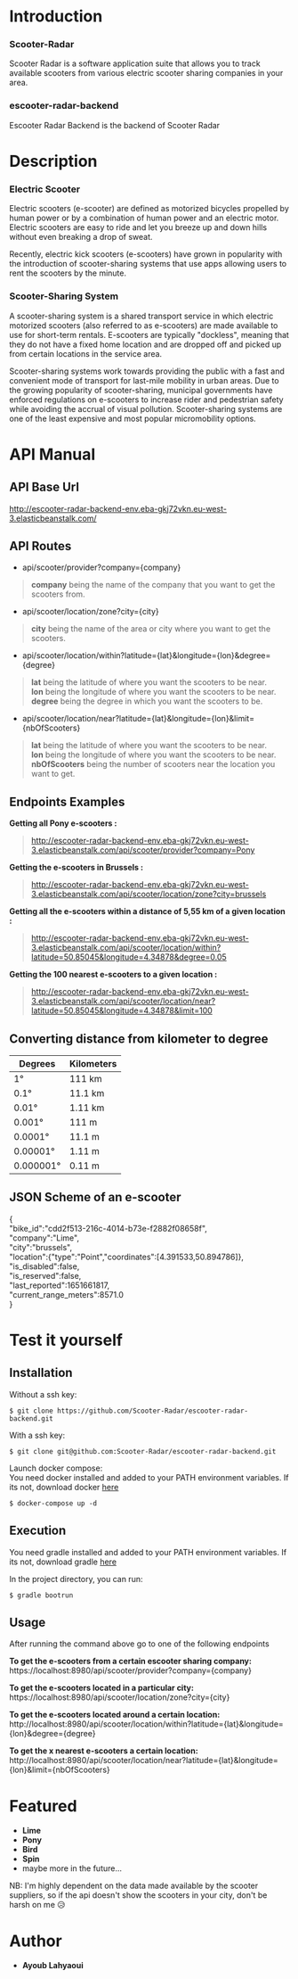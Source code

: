 # Introduction

### Scooter-Radar 
Scooter Radar is a software application suite that allows you to track available scooters from various electric scooter sharing companies in your area.

### escooter-radar-backend
Escooter Radar Backend is the backend of Scooter Radar

# Description

### Electric Scooter
Electric scooters (e-scooter) are defined as motorized bicycles propelled by human power or by a combination of human power and an electric motor. Electric scooters are easy to ride and let you breeze up and down hills without even breaking a drop of sweat.

Recently, electric kick scooters (e-scooters) have grown in popularity with the introduction of scooter-sharing systems that use apps allowing users to rent the scooters by the minute.

### Scooter-Sharing System
A scooter-sharing system is a shared transport service in which electric motorized scooters (also referred to as e-scooters) are made available to use for short-term rentals. E-scooters are typically "dockless", meaning that they do not have a fixed home location and are dropped off and picked up from certain locations in the service area.

Scooter-sharing systems work towards providing the public with a fast and convenient mode of transport for last-mile mobility in urban areas. Due to the growing popularity of scooter-sharing, municipal governments have enforced regulations on e-scooters to increase rider and pedestrian safety while avoiding the accrual of visual pollution. Scooter-sharing systems are one of the least expensive and most popular micromobility options.

# API Manual

## API Base Url 
http://escooter-radar-backend-env.eba-gkj72vkn.eu-west-3.elasticbeanstalk.com/

## API Routes
- api/scooter/provider?company={company}
> **company** being the name of the company that you want to get the scooters from.

- api/scooter/location/zone?city={city}
> **city** being the name of the area or city where you want to get the scooters.


- api/scooter/location/within?latitude={lat}&longitude={lon}&degree={degree}
> **lat** being the latitude of where you want the scooters to be near.  
> **lon** being the longitude of where you want the scooters to be near.  
> **degree** being the degree in which you want the scooters to be.  

- api/scooter/location/near?latitude={lat}&longitude={lon}&limit={nbOfScooters}
> **lat** being the latitude of where you want the scooters to be near.  
> **lon** being the longitude of where you want the scooters to be near.  
> **nbOfScooters** being the number of scooters near the location you want to get.  

## Endpoints Examples
**Getting all Pony e-scooters :**
> http://escooter-radar-backend-env.eba-gkj72vkn.eu-west-3.elasticbeanstalk.com/api/scooter/provider?company=Pony  

**Getting the e-scooters in Brussels :**
> http://escooter-radar-backend-env.eba-gkj72vkn.eu-west-3.elasticbeanstalk.com/api/scooter/location/zone?city=brussels  

**Getting all the e-scooters within a distance of 5,55 km of a given location :**  
> http://escooter-radar-backend-env.eba-gkj72vkn.eu-west-3.elasticbeanstalk.com/api/scooter/location/within?latitude=50.85045&longitude=4.34878&degree=0.05  

**Getting the 100 nearest e-scooters to a given location :**  
> http://escooter-radar-backend-env.eba-gkj72vkn.eu-west-3.elasticbeanstalk.com/api/scooter/location/near?latitude=50.85045&longitude=4.34878&limit=100

## Converting distance from kilometer to degree

|  Degrees  |Kilometers|
|-----------|---------|
| 1° 	      | 111 km	|
| 0.1°  	  | 11.1 km	|
| 0.01°  	  | 1.11 km	|
| 0.001°  	| 111 m	  |
| 0.0001°  	| 11.1 m	|
| 0.00001°  | 1.11 m	|
| 0.000001° | 0.11 m	|

## JSON Scheme of an e-scooter

{  
  "bike_id":"cdd2f513-216c-4014-b73e-f2882f08658f",  
  "company":"Lime",  
  "city":"brussels",  
  "location":{"type":"Point","coordinates":[4.391533,50.894786]},  
  "is_disabled":false,  
  "is_reserved":false,  
  "last_reported":1651661817,  
  "current_range_meters":8571.0  
}

# Test it yourself

## Installation
Without a ssh key:
```
$ git clone https://github.com/Scooter-Radar/escooter-radar-backend.git
```

With a ssh key:
```
$ git clone git@github.com:Scooter-Radar/escooter-radar-backend.git
```

Launch docker compose:  
You need docker installed and added to your PATH environment variables.
If its not, download docker <a href="https://docs.docker.com/get-docker/">here</a>
```
$ docker-compose up -d
```

## Execution
You need gradle installed and added to your PATH environment variables.
If its not, download gradle <a href="https://gradle.org/install/">here</a>

In the project directory, you can run:
```
$ gradle bootrun
```

## Usage
After running the command above go to one of the following endpoints

**To get the e-scooters from a certain escooter sharing company:**  
https://localhost:8980/api/scooter/provider?company={company}

**To get the e-scooters located in a particular city:**  
https://localhost:8980/api/scooter/location/zone?city={city}

**To get the e-scooters located around a certain location:**  
http://localhost:8980/api/scooter/location/within?latitude={lat}&longitude={lon}&degree={degree}

**To get the x nearest e-scooters a certain location:**  
http://localhost:8980/api/scooter/location/near?latitude={lat}&longitude={lon}&limit={nbOfScooters}

# Featured
  - **Lime**
  - **Pony**
  - **Bird**
  - **Spin**
  - maybe more in the future...
 
NB: I'm highly dependent on the data made available by the scooter suppliers, 
  so if the api doesn't show the scooters in your city, don't be harsh on me 😥
  
# Author
- **Ayoub Lahyaoui**
